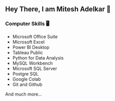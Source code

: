 ## Hey There, I am Mitesh Adelkar 🤗

### Computer Skills 🖥
- Microsoft Office Suite
- Microsoft Excel
- Power BI Desktop
- Tableau Public
- Python for Data Analysis
- MySQL Workbench
- Microsoft SQL Server
- Postgre SQL
- Google Colab
- Git and Github

And much more...
